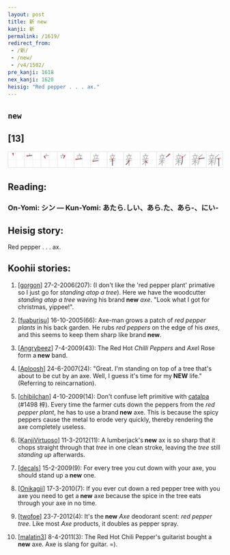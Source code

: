 ```yaml
---
layout: post
title: 新 new
kanji: 新
permalink: /1619/
redirect_from:
 - /新/
 - /new/
 - /v4/1502/
pre_kanji: 1618
nex_kanji: 1620
heisig: "Red pepper . . . ax."
---
```


## `new`

## [13]

<div class="stroke"><img src="../images/E696B0.png" /></div>

## Reading:

### On-Yomi: シン &mdash; Kun-Yomi: あたら.しい、あら.た、あら-、にい-

## Heisig story:

Red pepper . . . ax.

## Koohii stories:

1) [<a href="http://kanji.koohii.com/profile/gorgon">gorgon</a>] 27-2-2006(207): (I don&#039;t like the &#039;red pepper plant&#039; primative so I just go for <em>standing atop a tree</em>). Here we have the woodcutter <em>standing atop a tree</em> waving his brand<strong> new</strong> <em>axe</em>. &quot;Look what I got for christmas, yippee!&quot;.

2) [<a href="http://kanji.koohii.com/profile/fuaburisu">fuaburisu</a>] 16-10-2005(66): Axe-man grows a patch of <em>red pepper plants</em> in his back garden. He rubs <em>red peppers</em> on the edge of his <em>axes</em>, and this seems to keep them sharp like brand<strong> new</strong>.

3) [<a href="http://kanji.koohii.com/profile/Angrybeez">Angrybeez</a>] 7-4-2009(43): The Red Hot <em>Chilli Peppers</em> and <em>Axe</em>l Rose form a<strong> new</strong> band.

4) [<a href="http://kanji.koohii.com/profile/Aploosh">Aploosh</a>] 24-6-2007(24): &quot;Great. I&#039;m standing on top of a tree that&#039;s about to be cut by an axe. Well, I guess it&#039;s time for my<strong> NEW</strong> life.&quot; (Referring to reincarnation).

5) [<a href="http://kanji.koohii.com/profile/chibilchan">chibilchan</a>] 4-10-2009(14): Don&#039;t confuse left primitive with <a href="../v4/1498">catalpa</a> (#1498 梓). Every time the farmer cuts down the peppers from the <em>red pepper plant</em>, he has to use a brand<strong> new</strong> axe. This is because the spicy peppers cause the metal to erode very quickly, thereby rendering the axe completely useless.

6) [<a href="http://kanji.koohii.com/profile/KanjiVirtuoso">KanjiVirtuoso</a>] 11-3-2012(11): A lumberjack&#039;s<strong> new</strong> ax is so sharp that it chops straight through that <em>tree</em> in one clean stroke, leaving the <em>tree</em> still <em>standing up</em> afterwards.

7) [<a href="http://kanji.koohii.com/profile/decals">decals</a>] 15-2-2009(9): For every tree you cut down with your axe, you should stand up a<strong> new</strong> one.

8) [<a href="http://kanji.koohii.com/profile/Onikagii">Onikagii</a>] 17-3-2010(7): If you ever cut down a red pepper tree with you axe you need to get a<strong> new</strong> axe because the spice in the tree eats through your axe in no time.

9) [<a href="http://kanji.koohii.com/profile/twofoe">twofoe</a>] 23-7-2012(4): It&#039;s the<strong> new</strong> <em>Axe</em> deodorant scent: <em>red pepper tree</em>. Like most <em>Axe</em> products, it doubles as pepper spray.

10) [<a href="http://kanji.koohii.com/profile/malatin3">malatin3</a>] 8-4-2011(3): The Red Hot Chili Pepper&#039;s guitarist bought a<strong> new</strong> axe. Axe is slang for guitar. =).
